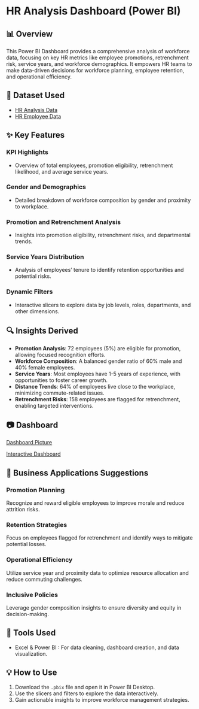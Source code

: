 # HR Analysis Dashboard (Power BI)

## 📊 Overview
This Power BI Dashboard provides a comprehensive analysis of workforce data, focusing on key HR metrics like employee promotions, retrenchment risk, service years, and workforce demographics. It empowers HR teams to make data-driven decisions for workforce planning, employee retention, and operational efficiency.



## 📂 Dataset Used
- <a href="https://github.com/MithunMohan123/HR-Analysis/blob/main/HR%20Analytics%20Data.csv">HR Analysis Data </a>
- <a href="https://github.com/MithunMohan123/HR-Analysis/blob/main/HR%20employee%20data.csv">HR Employee Data</a>



## ✨ Key Features

### **KPI Highlights**
- Overview of total employees, promotion eligibility, retrenchment likelihood, and average service years.

### **Gender and Demographics**
- Detailed breakdown of workforce composition by gender and proximity to workplace.

### **Promotion and Retrenchment Analysis**
- Insights into promotion eligibility, retrenchment risks, and departmental trends.

### **Service Years Distribution**
- Analysis of employees’ tenure to identify retention opportunities and potential risks.

### **Dynamic Filters**
- Interactive slicers to explore data by job levels, roles, departments, and other dimensions.



## 🔍 Insights Derived

- **Promotion Analysis**: 72 employees (5%) are eligible for promotion, allowing focused recognition efforts.
- **Workforce Composition**: A balanced gender ratio of 60% male and 40% female employees.
- **Service Years**: Most employees have 1-5 years of experience, with opportunities to foster career growth.
- **Distance Trends**: 64% of employees live close to the workplace, minimizing commute-related issues.
- **Retrenchment Risks**: 158 employees are flagged for retrenchment, enabling targeted interventions.



## 📷 Dashboard

<a href="https://github.com/MithunMohan123/HR-Analysis/blob/main/HR%20ANALYSIS.pdf">Dashboard Picture</a>

<a href="https://github.com/MithunMohan123/HR-Analysis/blob/main/HR%20ANALYSIS.pbix"> Interactive Dashboard </a>




## 🌟 Business Applications Suggestions

### **Promotion Planning**
Recognize and reward eligible employees to improve morale and reduce attrition risks.

### **Retention Strategies**
Focus on employees flagged for retrenchment and identify ways to mitigate potential losses.

### **Operational Efficiency**
Utilize service year and proximity data to optimize resource allocation and reduce commuting challenges.

### **Inclusive Policies**
Leverage gender composition insights to ensure diversity and equity in decision-making.



## 🚀 Tools Used
- Excel & Power BI : For data cleaning, dashboard creation, and data visualization.



## 💡 How to Use
1. Download the `.pbix` file and open it in Power BI Desktop.
2. Use the slicers and filters to explore the data interactively.
3. Gain actionable insights to improve workforce management strategies.

